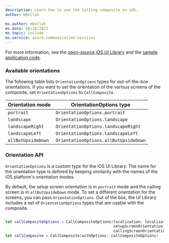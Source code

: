 ```yaml
---
description: Learn how to use the Calling composite on iOS.
author: mbellah

ms.author: mbellah
ms.date: 08/16/2023
ms.topic: include
ms.service: azure-communication-services
---
```


For more information, see the [open-source iOS UI Library](https://github.com/Azure/communication-ui-library-ios) and the [sample application code](https://github.com/Azure-Samples/communication-services-ios-quickstarts/tree/main/ui-calling).

### Available orientations

The following table lists `OrientationOptions` types for out-of-the-box orientations. If you want to set the orientation of the various screens of the composite, set `OrientationOptions` to `CallComposite`.

|Orientation mode| OrientationOptions type|
|---------|---------|
|`portrait` | `OrientationOptions.portrait`|
|`landscape` | `OrientationOptions.landscape`|
|`landscapeRight` | `OrientationOptions.landscapeRight`|
|`landscapeLeft` | `OrientationOptions.landscapeLeft`|
|`allButUpsideDown` | `OrientationOptions.allButUpsideDown`|

### Orientation API

`OrientationOptions` is a custom type for the iOS UI Library. The name for the orientation type is defined by keeping similarity with the names of the iOS platform's orientation modes.

By default, the setup screen orientation is in `portrait` mode and the calling screen is in `allButUpsideDown` mode. To set a different orientation for the screens, you can pass `OrientationOptions`. Out of the box, the UI Library includes a set of `OrientationOptions` types that are usable with the composite.

```swift

let callCompositeOptions = CallCompositeOptions(localization: localizationConfig,
                                                setupScreenOrientation: OrientationOptions.portrait,
                                                callingScreenOrientation: OrientationOptions.allButUpsideDown)
let callComposite = CallComposite(withOptions: callCompositeOptions)
```
